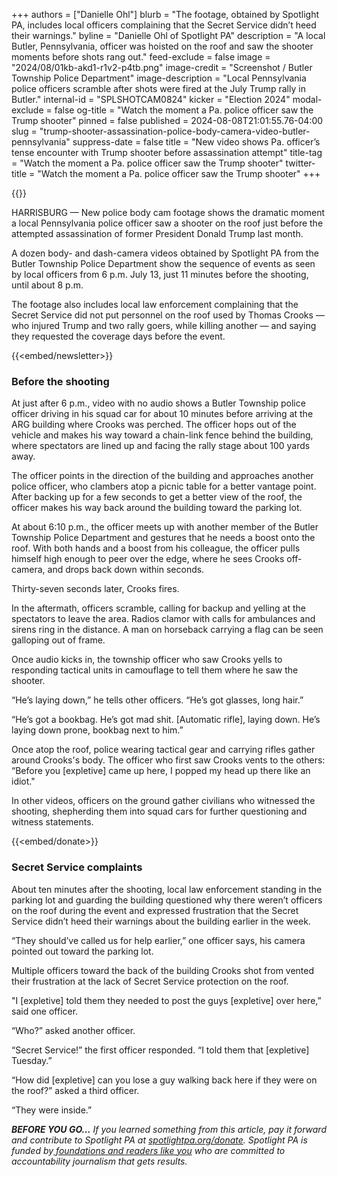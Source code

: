 +++
authors = ["Danielle Ohl"]
blurb = "The footage, obtained by Spotlight PA, includes local officers complaining that the Secret Service didn’t heed their warnings."
byline = "Danielle Ohl of Spotlight PA"
description = "A local Butler, Pennsylvania, officer was hoisted on the roof and saw the shooter moments before shots rang out."
feed-exclude = false
image = "2024/08/01kb-akd1-r1v2-p4tb.png"
image-credit = "Screenshot / Butler Township Police Department"
image-description = "Local Pennsylvania police officers scramble after shots were fired at the July Trump rally in Butler."
internal-id = "SPLSHOTCAM0824"
kicker = "Election 2024"
modal-exclude = false
og-title = "Watch the moment a Pa. police officer saw the Trump shooter"
pinned = false
published = 2024-08-08T21:01:55.76-04:00
slug = "trump-shooter-assassination-police-body-camera-video-butler-pennsylvania"
suppress-date = false
title = "New video shows Pa. officer’s tense encounter with Trump shooter before assassination attempt"
title-tag = "Watch the moment a Pa. police officer saw the Trump shooter"
twitter-title = "Watch the moment a Pa. police officer saw the Trump shooter"
+++

{{<vimeo id="996410475" secret="956937a054" >}}

HARRISBURG — New police body cam footage shows the dramatic moment a local Pennsylvania police officer saw a shooter on the roof just before the attempted assassination of former President Donald Trump last month.

A dozen body- and dash-camera videos obtained by Spotlight PA from the Butler Township Police Department show the sequence of events as seen by local officers from 6 p.m. July 13, just 11 minutes before the shooting, until about 8 p.m.

The footage also includes local law enforcement complaining that the Secret Service did not put personnel on the roof used by Thomas Crooks — who injured Trump and two rally goers, while killing another — and saying they requested the coverage days before the event.

{{<embed/newsletter>}}

### Before the shooting

At just after 6 p.m., video with no audio shows a Butler Township police officer driving in his squad car for about 10 minutes before arriving at the ARG building where Crooks was perched. The officer hops out of the vehicle and makes his way toward a chain-link fence behind the building, where spectators are lined up and facing the rally stage about 100 yards away.

The officer points in the direction of the building and approaches another police officer, who clambers atop a picnic table for a better vantage point. After backing up for a few seconds to get a better view of the roof, the officer makes his way back around the building toward the parking lot.

At about 6:10 p.m., the officer meets up with another member of the Butler Township Police Department and gestures that he needs a boost onto the roof. With both hands and a boost from his colleague, the officer pulls himself high enough to peer over the edge, where he sees Crooks off-camera, and drops back down within seconds.

Thirty-seven seconds later, Crooks fires.

In the aftermath, officers scramble, calling for backup and yelling at the spectators to leave the area. Radios clamor with calls for ambulances and sirens ring in the distance. A man on horseback carrying a flag can be seen galloping out of frame.

Once audio kicks in, the township officer who saw Crooks yells to responding tactical units in camouflage to tell them where he saw the shooter.

“He’s laying down,” he tells other officers. “He’s got glasses, long hair.”

“He’s got a bookbag. He’s got mad shit. \[Automatic rifle\], laying down. He’s laying down prone, bookbag next to him.”

Once atop the roof, police wearing tactical gear and carrying rifles gather around Crooks&#39;s body. The officer who first saw Crooks vents to the others: “Before you \[expletive\] came up here, I popped my head up there like an idiot.&#34;

In other videos, officers on the ground gather civilians who witnessed the shooting, shepherding them into squad cars for further questioning and witness statements.

{{<embed/donate>}}

### Secret Service complaints

About ten minutes after the shooting, local law enforcement standing in the parking lot and guarding the building questioned why there weren’t officers on the roof during the event and expressed frustration that the Secret Service didn’t heed their warnings about the building earlier in the week.

“They should’ve called us for help earlier,” one officer says, his camera pointed out toward the parking lot.

Multiple officers toward the back of the building Crooks shot from vented their frustration at the lack of Secret Service protection on the roof.

&#34;I \[expletive\] told them they needed to post the guys \[expletive\] over here,” said one officer.

“Who?” asked another officer.

“Secret Service!” the first officer responded. “I told them that \[expletive\] Tuesday.”

“How did \[expletive\] can you lose a guy walking back here if they were on the roof?” asked a third officer.

“They were inside.”

<strong><em>BEFORE YOU GO…</em></strong><em> If you learned something from this article, pay it forward and contribute to Spotlight PA at </em><a href="https://www.spotlightpa.org/donate"><em>spotlightpa.org/donate</em></a><em>. Spotlight PA is funded by</em><a href="https://www.spotlightpa.org/support"><em> foundations and readers like you</em></a><em> who are committed to accountability journalism that gets results.</em>

